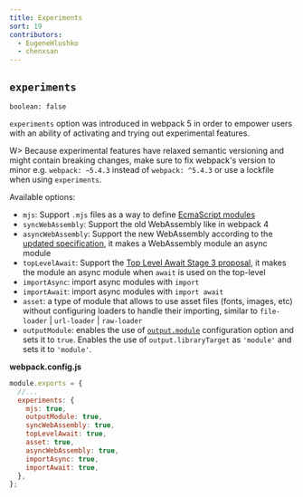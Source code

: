 ```yaml
---
title: Experiments
sort: 19
contributors:
  - EugeneHlushko
  - chenxsan
---
```


## `experiments`

`boolean: false`

`experiments` option was introduced in webpack 5 in order to empower users with an ability of activating and trying out experimental features.

W> Because experimental features have relaxed semantic versioning and might contain breaking changes, make sure to fix webpack's version to minor e.g. `webpack: ~5.4.3` instead of `webpack: ^5.4.3` or use a lockfile when using `experiments`.

Available options:

- `mjs`: Support `.mjs` files as a way to define [EcmaScript modules](https://nodejs.org/api/esm.html#esm_ecmascript_modules)
- `syncWebAssembly`: Support the old WebAssembly like in webpack 4
- `asyncWebAssembly`: Support the new WebAssembly according to the [updated specification](https://github.com/WebAssembly/esm-integration), it makes a WebAssembly module an async module
- `topLevelAwait`: Support the [Top Level Await Stage 3 proposal](https://github.com/tc39/proposal-top-level-await), it makes the module an async module when `await` is used on the top-level
- `importAsync`: import async modules with `import`
- `importAwait`: import async modules with `import await`
- `asset`: a type of module that allows to use asset files (fonts, images, etc) without configuring loaders to handle their importing, similar to `file-loader` | `url-loader` | `raw-loader`
- `outputModule`: enables the use of [`output.module`](/configuration/output/#outputmodule) configuration option and sets it to `true`. Enables the use of `output.libraryTarget` as `'module'` and sets it to `'module'`.

__webpack.config.js__

```javascript
module.exports = {
  //...
  experiments: {
    mjs: true,
    outputModule: true,
    syncWebAssembly: true,
    topLevelAwait: true,
    asset: true,
    asyncWebAssembly: true,
    importAsync: true,
    importAwait: true,
  },
};
```
